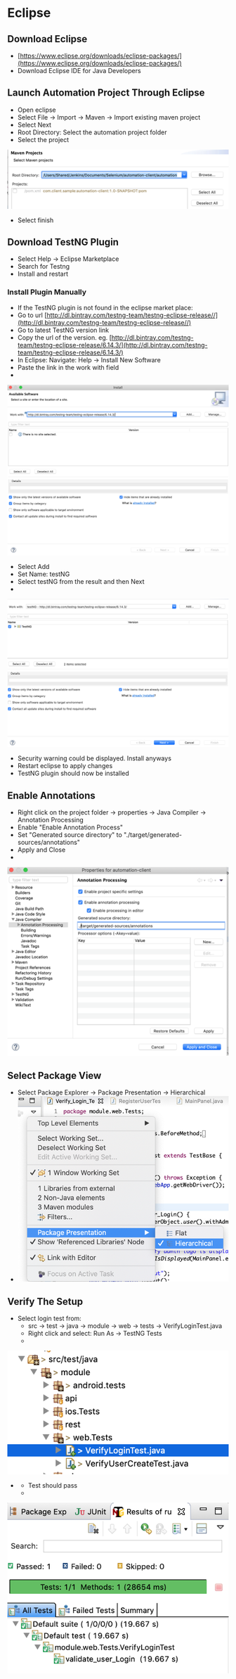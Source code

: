 # Eclipse

## Download Eclipse

* [https://www.eclipse.org/downloads/eclipse-packages/](https://www.eclipse.org/downloads/eclipse-packages/)
* Download Eclipse IDE for Java Developers

## Launch Automation Project Through Eclipse

* Open eclipse
* Select File → Import → Maven → Import existing maven project
* Select Next
* Root Directory: Select the automation project folder
* Select the project

![](../../.gitbook/assets/image%20%2817%29.png)

* Select finish

## Download TestNG Plugin

* Select Help -&gt; Eclipse Marketplace
* Search for Testng
* Install and restart

### Install Plugin Manually

* If the TestNG plugin is not found in the eclipse market place:
* Go to url [http://dl.bintray.com/testng-team/testng-eclipse-release//](http://dl.bintray.com/testng-team/testng-eclipse-release//)
* Go to latest TestNG version link
* Copy the url of the version. eg. [http://dl.bintray.com/testng-team/testng-eclipse-release/6.14.3/](http://dl.bintray.com/testng-team/testng-eclipse-release/6.14.3/)
* In Eclipse: Navigate: Help -&gt; Install New Software
* Paste the link in the work with field
* 
![](../../.gitbook/assets/image.png)

* Select Add
* Set Name: testNG
* Select testNG from the result and then Next
* 
![](../../.gitbook/assets/image%20%286%29.png)

* Security warning could be displayed. Install anyways
* Restart eclipse to apply changes
* TestNG plugin should now be installed





## Enable Annotations

* Right click on the project folder -&gt; properties -&gt; Java Compiler -&gt; Annotation Processing
* Enable "Enable Annotation Process"
* Set "Generated source directory" to "./target/generated-sources/annotations"
* Apply and Close
* 
![](../../.gitbook/assets/image%20%288%29.png)

## Select Package View

* Select Package Explorer → Package Presentation → Hierarchical
* ![](../../.gitbook/assets/image%20%2813%29.png)

## Verify The Setup

* Select login test from:
  * src → test → java → module -&gt; web -&gt; tests → VerifyLoginTest.java
  * Right click and select: Run As → TestNG Tests
  * 

![](../../.gitbook/assets/image%20%287%29.png)

* * Test should pass
  * 

![](../../.gitbook/assets/image%20%284%29.png)

